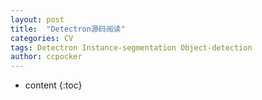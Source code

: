 ```yaml
---
layout: post
title:  "Detectron源码阅读"
categories: CV
tags: Detectron Instance-segmentation Object-detection 
author: ccpocker
---
```


* content
{:toc}

